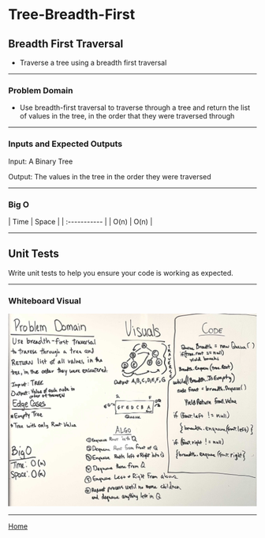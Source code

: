 # Tree-Breadth-First

## Breadth First Traversal

* Traverse a tree using a breadth first traversal
---

### Problem Domain

* Use breadth-first traversal to traverse through a tree and return the list of values in the tree, in the order that they were traversed through

---

### Inputs and Expected Outputs

Input: A Binary Tree

Output: The values in the tree in the order they were traversed

---

### Big O

| Time | Space |
| :----------- |
| O(n) | O(n) |

---

## Unit Tests

Write unit tests to help you ensure your code is working as expected.

---

### Whiteboard Visual

![whiteboard](tree-breadth-first.jpg)

---

[Home](/README.md)